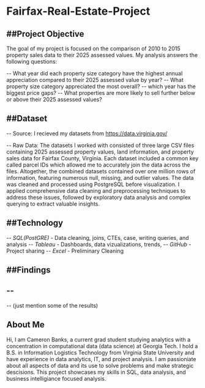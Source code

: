 # Fairfax-Real-Estate-Project


##Project Objective
-

The goal of my project is focused on the comparison of 2010 to 2015 property sales data to their 2025 assessed values. My analysis answers the following questions:

-- What year did each property size category have the highest annual appreciation compared to their 2025 assessed value by year?
-- What property size category appreciated the most overall?
-- which year has the biggest price gaps?
-- What properties are more likely to sell further below or above their 2025 assessed values?



##Dataset
-
-- Source: I recieved my datasets from https://data.virginia.gov/

-- Raw Data: The datasets I worked with consisted of three large CSV files containing 2025 assessed property values, land information, and property sales data for Fairfax County, Virginia. Each dataset included a common key called parcel IDs which allowed me to accurately join the data across the files. Altogether, the combined datasets contained over one million rows of information, featuring numerous null, missing, and outlier values. The data was cleaned and processed using PostgreSQL before visualization. I applied comprehensive data cleaning and preprocessing techniques to address these issues, followed by exploratory data analysis and complex querying to extract valuable insights.


##Technology 
-

-- *SQL(PostGRE)* - Data cleaning, joins, CTEs, case, writing queries, and analysis
-- *Tableau* - Dashboards, data vizualizations, trends,
-- *GitHub* - Project sharing
-- *Excel* - Preliminary Cleaning

##Findings
-- 
--
--
--
(just mention some of the results)


## About Me
Hi, I am Cameron Banks, a current grad student studying analytics with a concentration in computational data (data science) at Georgia Tech. I hold a B.S. in Information Logistics Technology from Virginia State University and have experience in data analytics, IT, and project analysis. I am passioniate about all aspects of data and its use to solve problems and make strategic descisions. This project showcases my skills in SQL, data analysis, and business intelligiance focused analysis.
